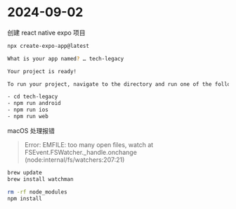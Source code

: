 # 2024-09-02

创建 react native expo 项目

```sh
npx create-expo-app@latest

What is your app named? … tech-legacy

Your project is ready!

To run your project, navigate to the directory and run one of the following npm commands.

- cd tech-legacy
- npm run android
- npm run ios
- npm run web
```

macOS 处理报错
> Error: EMFILE: too many open files, watch
> at FSEvent.FSWatcher._handle.onchange (node:internal/fs/watchers:207:21)

```sh
brew update
brew install watchman

rm -rf node_modules
npm install
```
